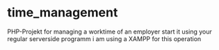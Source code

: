 # time_management
PHP-Projekt for managing a worktime of an employer
start it using your regular serverside programm 
i am using a XAMPP for this operation 


